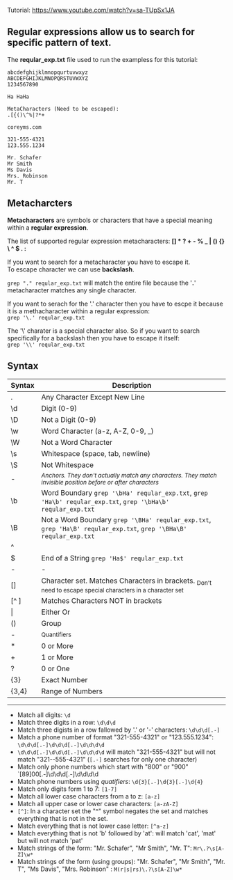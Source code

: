 
Tutorial: https://www.youtube.com/watch?v=sa-TUpSx1JA

## Regular expressions allow us to search for specific pattern of text.

The __reqular_exp.txt__ file used to run the exampless for this tutorial:
```
abcdefghijklmnopqurtuvwxyz
ABCDEFGHIJKLMNOPQRSTUVWXYZ
1234567890

Ha HaHa

MetaCharacters (Need to be escaped):
.[{()\^%|?*+

coreyms.com

321-555-4321
123.555.1234

Mr. Schafer
Mr Smith
Ms Davis
Mrs. Robinson
Mr. T
```


## Metacharcters

__Metacharacters__ are symbols or characters that have a special meaning within a __regular expression__.

The list of supported regular expression metacharacters: __[] * ? + - % _ | () {} \ ^ $ . :__

If you want to search for a metacharacter you have to escape it.\
To escape character we can use __backslash__.

`grep "." reqular_exp.txt`
will match the entire file because the '__.__' metacharacter matches any single character.

If you want to serach for the '.' character then you have to escpe it because it is a methacharacter within a regular expression:\
`grep '\.' reqular_exp.txt`

The '\\' charater is a special character also. So if you want to search specifically for a backslash then you have to escape it itself:\
`grep '\\' reqular_exp.txt`

## Syntax

| Syntax | Description |
| ----------- | ----------- |
|.|Any Character Except New Line|
|\d|Digit (0-9)|
|\D|Not a Digit (0-9)|
|\w|Word Character (a-z, A-Z, 0-9, _)|
|\W|Not a Word Character|
|\s|Whitespace (space, tab, newline)|
|\S|Not Whitespace|
|-|_<sub>Anchors. They don't actually match any characters. They match invisible position before or after characters</sub>_|
|\b|Word Boundary `grep '\bHa' reqular_exp.txt`, `grep 'Ha\b' reqular_exp.txt`, `grep '\bHa\b' reqular_exp.txt`|
|\B|Not a Word Boundary `grep '\BHa' reqular_exp.txt`, `grep 'Ha\B' reqular_exp.txt`, `grep '\BHa\B' reqular_exp.txt`|
|^||Beginning of a String `grep '^Ha' reqular_exp.txt`|
|$|End of a String `grep 'Ha$' reqular_exp.txt`|
|-|-|
|[]|Character set. Matches Characters in brackets. <sub>Don't need to escape special characters in a character set</sub>|
|[^ ]|Matches Characters NOT in brackets|
|\||Either Or|
|()|Group|
|-|<sub>Quantifiers</sub>|
|*|0 or More|
|+|1 or More|
|?|0 or One|
|{3}|Exact Number|
|{3,4}|Range of Numbers|

---

- Match all digits: `\d`
- Match three digits in a row: `\d\d\d`
- Match three digists in a row fallowed by '.' or '-' characters: `\d\d\d[.-]`
- Match a phone number of format "321-555-4321" or "123.555.1234": `\d\d\d[.-]\d\d\d[.-]\d\d\d\d`
- `\d\d\d[.-]\d\d\d[.-]\d\d\d\d` will match "321-555-4321" but will not match "321--555-4321" (`[.-]` searches for only one character)
- Match only phone numbers which start with "800" or "900" `[89]00[.-]\d\d\d[.-]\d\d\d\d
- Match phone numbers using _quatifiers_: `\d{3}[.-]\d{3}[.-]\d{4}`
- Match only digits form 1 to 7: `[1-7]`
- Match all lower case characters from a to z: `[a-z]`
- Match all upper case or lower case characters: `[a-zA-Z]`
- `[^]`: In a character set the "^" symbol negates the set and matches everything that is not in the set.
- Match everything that is not lower case letter: `[^a-z]`
- Match everything that is not 'b' followed by 'at': will match 'cat', 'mat' but will not match 'pat'
- Match strings of the form: "Mr. Schafer", "Mr Smith", "Mr. T": `Mr\.?\s[A-Z]\w*`
- Match strings of the form (using groups): "Mr. Schafer", "Mr Smith", "Mr. T", "Ms Davis", "Mrs. Robinson" : `M(r|s|rs)\.?\s[A-Z]\w*`
